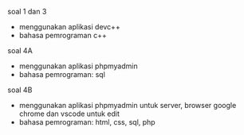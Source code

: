 soal 1 dan 3 
- menggunakan aplikasi devc++
- bahasa pemrograman c++

soal 4A
- menggunakan aplikasi phpmyadmin
- bahasa pemrograman: sql

soal 4B
- menggunakan aplikasi phpmyadmin untuk server, browser google chrome dan vscode untuk edit
- bahasa pemrograman: html, css, sql, php 
